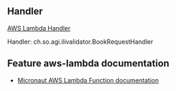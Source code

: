 ## Handler

[AWS Lambda Handler](https://docs.aws.amazon.com/lambda/latest/dg/java-handler.html)

Handler: ch.so.agi.ilivalidator.BookRequestHandler

## Feature aws-lambda documentation

- [Micronaut AWS Lambda Function documentation](https://micronaut-projects.github.io/micronaut-aws/latest/guide/index.html#lambda)

